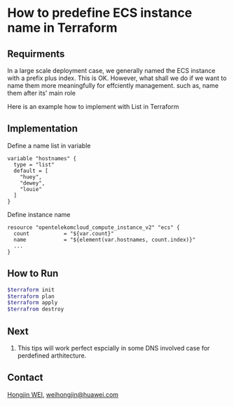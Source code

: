 
# How to predefine ECS instance name in Terraform

## Requirments
In a large scale deployment case, we generally named the ECS instance with a prefix plus index. This is OK. However, what shall we do if we want to name them more meaningfully for effciently management. such as, name them after its' main role

Here is an example how to implement with List in Terraform

## Implementation

Define a name list in variable
```hcl
variable "hostnames" {
  type = "list"
  default = [
    "huey",
    "dewey",
    "louie"
  ]
}
```
Define instance name 
```hcl
resource "opentelekomcloud_compute_instance_v2" "ecs" {
  count           = "${var.count}"
  name            = "${element(var.hostnames, count.index)}"
  ...
}

```

## How to Run 
```bash
$terraform init
$terraform plan
$terraform apply
$terrafrom destroy
```
## Next
1. This tips will work perfect espcially in some DNS involved case for perdefined arthitecture. 

## Contact
[Hongjin WEI](https://github.com/weihj1999), weihongjin@huawei.com
